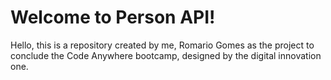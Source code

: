 # Welcome to Person API!

Hello, this is a repository created by me, Romario Gomes as the project to conclude the Code Anywhere bootcamp, designed by the digital innovation one.
